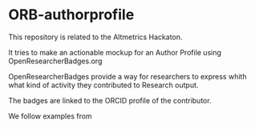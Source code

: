 # ORB-authorprofile

This repository is related to the Altmetrics Hackaton. 

It tries to make an actionable mockup for an Author Profile using OpenResearcherBadges.org

OpenResearcherBadges provide a way for researchers to express whith what kind of activity they contributed to Research output.

The badges are linked to the ORCID profile of the contributor.

We follow examples from 
